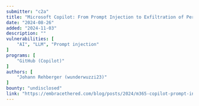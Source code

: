 ```yaml
---
submitter: "c2a"
title: "Microsoft Copilot: From Prompt Injection to Exfiltration of Personal Information"
date: "2024-08-26"
added: "2024-11-03"
description: ""
vulnerabilities: [
    "AI", "LLM", "Prompt injection"
]
programs: [
    "GitHub (Copilot)"
]
authors: [
    "Johann Rehberger (wunderwuzzi23)"
]
bounty: "undisclosed"
link: "https://embracethered.com/blog/posts/2024/m365-copilot-prompt-injection-tool-invocation-and-data-exfil-using-ascii-smuggling/"
---
```




